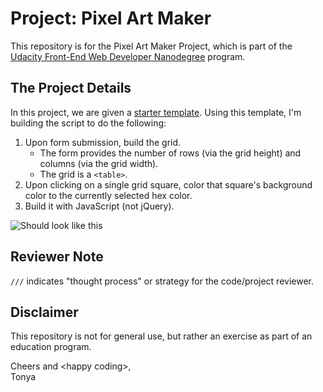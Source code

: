 # Project: Pixel Art Maker

This repository is for the Pixel Art Maker Project, which is part of the [Udacity Front-End Web Developer Nanodegree](https://www.udacity.com/course/front-end-web-developer-nanodegree--nd001) program.

## The Project Details

In this project, we are given a [starter template](https://github.com/udacity/project-pixel-art-maker-starter).  Using this template, I'm building the script to do the following:

1. Upon form submission, build the grid.
    - The form provides the number of rows (via the grid height) and columns (via the grid width).
    - The grid is a `<table>`.
2. Upon clicking on a single grid square, color that square's background color to the currently selected hex color.
3. Build it with JavaScript (not jQuery).

![Should look like this](https://d17h27t6h515a5.cloudfront.net/topher/2017/August/59a4a997_screen-shot-2017-08-22-at-8.33.49-pm/screen-shot-2017-08-22-at-8.33.49-pm.png)

## Reviewer Note

`///` indicates "thought process" or strategy for the code/project reviewer.

## Disclaimer

This repository is not for general use, but rather an exercise as part of an education program.

Cheers and &lt;happy coding&gt;,    
Tonya